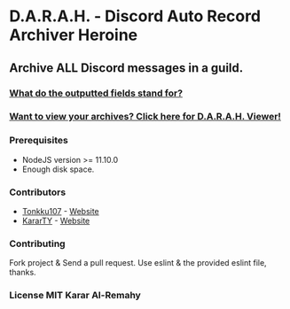 # D.A.R.A.H. - Discord Auto Record Archiver Heroine
## Archive ALL Discord messages in a guild.

### [What do the outputted fields stand for?](/fields.md)

### [Want to view your archives? Click here for D.A.R.A.H. Viewer!](https://github.com/kararty/darah-viewer)

### Prerequisites
  * NodeJS version >= 11.10.0
  * Enough disk space.

### Contributors
  * [Tonkku107](https://github.com/tonkku107/) - [Website](https://tonkku.me/)
  * [KararTY](https://github.com/kararty/) - [Website](https://alremahy.com/biz/projects/sarah)

### Contributing
Fork project & Send a pull request. Use eslint & the provided eslint file, thanks.

### License MIT Karar Al-Remahy
